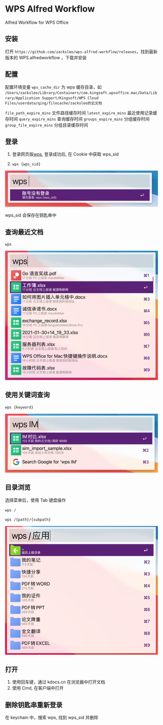 # WPS Alfred Workflow

Alfred Workflow for WPS Office

## 安装

打开 `https://github.com/zacksleo/wps-alfred-workflow/releases`，找到最新版本的 WPS.alfredworkflow
，下载并安装

## 配置

配置环境变量 `wps_cache_dir` 为 wps 缓存目录，如 `/Users/zacksleo/Library/Containers/com.kingsoft.wpsoffice.mac/Data/Library/Application Support/Kingsoft/WPS Cloud Files/userdata/qing/filecache/zacksleo的云文档`

`file_path_expire_mins` 文件路径缓存时间
`latest_expire_mins` 最近使用记录缓存时间
`query_expire_mins` 查询缓存时间
`groups_expire_mins` 分组缓存时间
`group_file_expire_mins` 分组目录缓存时间

## 登录

1. 登录网页版[wps](https://kdocs.cn), 登录成功后, 在 Cookie 中获取 wps_sid

2. `wps {wps_sid}`

![登录](.github/screen-shots/wps-login.png)

wps_sid 会保存在钥匙串中

## 查询最近文档

`wps`

![登录](.github/screen-shots/wps-recent.png)

## 使用关键词查询

`wps {keyword}`

![登录](.github/screen-shots/wps-search.png)

## 目录浏览

选择菜单后，使用 Tab 键盘操作

`wps /`

`wps /{path}/{subpath}`

![返回](.github/screen-shots/wps-back.png)

## 打开

1. 使用回车键，通过 kdocs.cn 在浏览器中打开文档
2. 使用 Cmd, 在客户端中打开

## 删除钥匙串重新登录

在 keychain 中，搜索 wps, 找到 wps_sid 并删除
